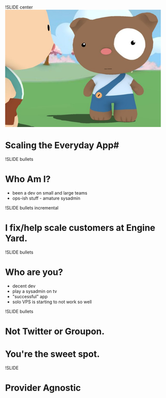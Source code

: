!SLIDE center
![web scale](webscale.jpg)
#  Scaling the Everyday App#

!SLIDE bullets
# Who Am I? #
* been a dev on small and large teams
* ops-ish stuff - amature sysadmin

!SLIDE bullets incremental
# I fix/help scale customers at Engine Yard.

!SLIDE bullets

# Who are you? #
* decent dev
* play a sysadmin on tv
* "successful" app
* solo VPS is starting to not work so well

!SLIDE bullets
# Not Twitter or Groupon.
# You're the sweet spot.

!SLIDE

# Provider Agnostic #